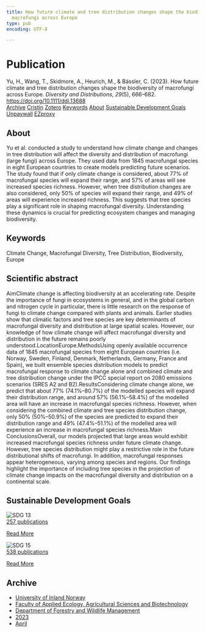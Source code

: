 ```yaml
---
title: How future climate and tree distribution changes shape the biodiversity of
  macrofungi across Europe
type: pub
encoding: UTF-8

---
```

<h1>Publication</h1>
<article id="csl-bib-container-QZCLIG9X" class="csl-bib-container">
  <div class="csl-bib-body"> <div class="csl-entry">Yu, H., Wang, T., Skidmore, A., Heurich, M., &#38; Bässler, C. (2023). How future climate and tree distribution changes shape the biodiversity of macrofungi across Europe. <i>Diversity and Distributions</i>, <i>29</i>(5), 666–682. <a href="https://doi.org/10.1111/ddi.13688">https://doi.org/10.1111/ddi.13688</a></div> </div>
  <div class="csl-bib-buttons">
    <a href="#taxonomy-article-QZCLIG9X" alt="archive" class="csl-bib-button">Archive</a>
    <a href="https://app.cristin.no/results/show.jsf?id=2139107" alt="Cristin" class="csl-bib-button">Cristin</a>
    <a href="http://zotero.org/groups/5881554/items/QZCLIG9X" alt="Zotero" class="csl-bib-button">Zotero</a>
    <a href="#keywords-article-QZCLIG9X" alt="keywords" class="csl-bib-button">Keywords</a>
    <a href="#about-article-QZCLIG9X" alt="about_pub" class="csl-bib-button">About</a>
    <a href="#sdg-article-QZCLIG9X" alt="sdg" class="csl-bib-button">Sustainable Development Goals</a>
    <a href="https://onlinelibrary.wiley.com/doi/pdfdirect/10.1111/ddi.13688" alt="Unpaywall" class="csl-bib-button">Unpaywall</a>
    <a href="https://onlinelibrary.wiley.com/doi/pdfdirect/10.1111/ddi.13688" alt="EZproxy" class="csl-bib-button">EZproxy</a>
  </div>
  <div id="csl-bib-meta-container-QZCLIG9X"></div>
</article>
<div id="csl-bib-meta-QZCLIG9X" class="csl-bib-meta">
  <article id="about-article-QZCLIG9X" class="about_pub-article">
    <h1>About</h1>
    Yu et al. conducted a study to understand how climate change and changes in tree distribution will affect the diversity and distribution of macrofungi (large fungi) across Europe. They used data from 1845 macrofungal species in eight European countries to create models predicting future scenarios. The study found that if only climate change is considered, about 77% of macrofungal species will expand their range, and 57% of areas will see increased species richness. However, when tree distribution changes are also considered, only 50% of species will expand their range, and 49% of areas will experience increased richness. This suggests that tree species play a significant role in shaping macrofungal diversity. Understanding these dynamics is crucial for predicting ecosystem changes and managing biodiversity.
  </article>
  <article id="keywords-article-QZCLIG9X" class="keywords-article">
    <h1>Keywords</h1>
    Climate Change, Macrofungal Diversity, Tree Distribution, Biodiversity, Europe
  </article>
  <article id="abstract-article-QZCLIG9X" class="abstract-article">
    <h1>Scientific abstract</h1>
    AimClimate change is affecting biodiversity at an accelerating rate. Despite the importance of fungi in ecosystems in general, and in the global carbon and nitrogen cycle in particular, there is little research on the response of fungi to climate change compared with plants and animals. Earlier studies show that climatic factors and tree species are key determinants of macrofungal diversity and distribution at large spatial scales. However, our knowledge of how climate change will affect macrofungal diversity and distribution in the future remains poorly understood.LocationEurope.MethodsUsing openly available occurrence data of 1845 macrofungal species from eight European countries (i.e. Norway, Sweden, Finland, Denmark, Netherlands, Germany, France and Spain), we built ensemble species distribution models to predict macrofungal response to climate change alone and combined climate and tree distribution change under the IPCC special report on 2080 emissions scenarios (SRES A2 and B2).ResultsConsidering climate change alone, we predict that about 77% (74.1%–80.7%) of the modelled species will expand their distribution range, and around 57% (56.1%–58.4%) of the modelled area will have an increase in macrofungal species richness. However, when considering the combined climate and tree species distribution change, only 50% (50%–50.9%) of the species are predicted to expand their distribution range and 49% (47.4%–51.1%) of the modelled area will experience an increase in macrofungal species richness.Main ConclusionsOverall, our models projected that large areas would exhibit increased macrofungal species richness under future climate change. However, tree species distribution might play a restrictive role in the future distributional shifts of macrofungi. In addition, macrofungal responses appear heterogeneous, varying among species and regions. Our findings highlight the importance of including tree species in the projection of climate change impacts on the macrofungal diversity and distribution on a continental scale.
  </article>
  <article id="sdg-article-QZCLIG9X" class="sdg-article">
    <h1>Sustainable Development Goals</h1>
    <div class="sdg-container"><div id="sdg13" class="sdg">
        <img src="{{< params subfolder >}}images/sdg/sdg13_en.png" class="image" alt="SDG 13">
        <div class="sdg-overlay">
          <a href="{{< params subfolder >}}en/archive/?sdg=13#archive" class="sdg-publication-count"><span>257</span> publications</a>
          <p><a href="https://sdgs.un.org/goals/goal13" class="sdg-read-more">Read More</a></p>
        </div>
      </div> <div id="sdg15" class="sdg">
        <img src="{{< params subfolder >}}images/sdg/sdg15_en.png" class="image" alt="SDG 15">
        <div class="sdg-overlay">
          <a href="{{< params subfolder >}}en/archive/?sdg=15#archive" class="sdg-publication-count"><span>538</span> publications</a>
          <p><a href="https://sdgs.un.org/goals/goal15" class="sdg-read-more">Read More</a></p>
        </div>
      </div></div>
  </article>
  <article id="taxonomy-article-QZCLIG9X" class="taxonomy-article">
    <h1>Archive</h1>
    <ul>
      <li><a href="{{< params subfolder >}}en/archive/?key=3DCRN523">University of Inland Norway</a></li>
      <li><a href="{{< params subfolder >}}en/archive/?key=T77LXH6D">Faculty of Applied Ecology, Agricultural Sciences and Biotechnology</a></li>
      <li><a href="{{< params subfolder >}}en/archive/?key=7TRARPE3">Department of Forestry and Wildlife Management</a></li>
      <li><a href="{{< params subfolder >}}en/archive/?key=WXLLSUEU">2023</a></li>
      <li><a href="{{< params subfolder >}}en/archive/?key=J3RKSNFL">April</a></li>
    </ul>
  </article>
</div>
